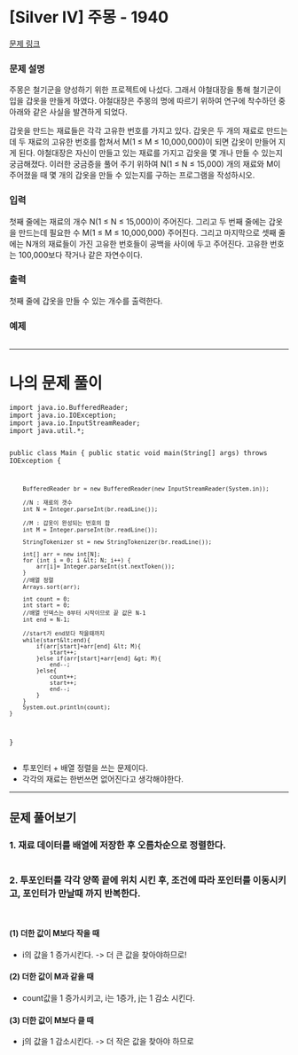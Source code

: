 <h1 id="silver-iv-주몽---1940">[Silver IV] 주몽 - 1940</h1>
<p><a href="https://www.acmicpc.net/problem/1940">문제 링크</a> </p>
<h3 id="문제-설명">문제 설명</h3>
<p>주몽은 철기군을 양성하기 위한 프로젝트에 나섰다. 그래서 야철대장을 통해 철기군이 입을 갑옷을 만들게 하였다. 야철대장은 주몽의 명에 따르기 위하여 연구에 착수하던 중 아래와 같은 사실을 발견하게 되었다.</p>

<p>갑옷을 만드는 재료들은 각각 고유한 번호를 가지고 있다. 갑옷은 두 개의 재료로 만드는데 두 재료의 고유한 번호를 합쳐서 M(1 ≤ M ≤ 10,000,000)이 되면 갑옷이 만들어 지게 된다. 야철대장은 자신이 만들고 있는 재료를 가지고 갑옷을 몇 개나 만들 수 있는지 궁금해졌다. 이러한 궁금증을 풀어 주기 위하여 N(1 ≤ N ≤ 15,000) 개의 재료와 M이 주어졌을 때 몇 개의 갑옷을 만들 수 있는지를 구하는 프로그램을 작성하시오.</p>

<h3 id="입력">입력</h3>
 <p>첫째 줄에는 재료의 개수 N(1 ≤ N ≤ 15,000)이 주어진다. 그리고 두 번째 줄에는 갑옷을 만드는데 필요한 수 M(1 ≤ M ≤ 10,000,000) 주어진다. 그리고 마지막으로 셋째 줄에는 N개의 재료들이 가진 고유한 번호들이 공백을 사이에 두고 주어진다. 고유한 번호는 100,000보다 작거나 같은 자연수이다.</p>

<h3 id="출력">출력</h3>
 <p>첫째 줄에 갑옷을 만들 수 있는 개수를 출력한다.</p>

<h3 id="예제">예제</h3>
<p><img alt="" src="https://velog.velcdn.com/images/dev_ssj/post/6025b4e4-69cf-48fc-b44f-b85f34b500ba/image.png" /></p>
<hr />
<h1 id="나의-문제-풀이">나의 문제 풀이</h1>
<pre><code class="language-java">import java.io.BufferedReader;
import java.io.IOException;
import java.io.InputStreamReader;
import java.util.*;

public class Main {
    public static void main(String[] args) throws IOException {

        BufferedReader br = new BufferedReader(new InputStreamReader(System.in));

        //N : 재료의 갯수
        int N = Integer.parseInt(br.readLine());

        //M : 갑옷이 완성되는 번호의 합
        int M = Integer.parseInt(br.readLine());

        StringTokenizer st = new StringTokenizer(br.readLine());

        int[] arr = new int[N];
        for (int i = 0; i &lt; N; i++) {
            arr[i]= Integer.parseInt(st.nextToken());
        }
        //배열 정렬
        Arrays.sort(arr);

        int count = 0;
        int start = 0;
        //배열 인덱스는 0부터 시작이므로 끝 값은 N-1
        int end = N-1;

        //start가 end보다 작을때까지
        while(start&lt;end){
            if(arr[start]+arr[end] &lt; M){
                start++;
            }else if(arr[start]+arr[end] &gt; M){
                end--;
            }else{
                count++;
                start++;
                end--;
            }
        }
        System.out.println(count);
    }
}</code></pre>
<ul>
<li>투포인터 + 배열 정렬을 쓰는 문제이다.</li>
<li>각각의 재료는 한번쓰면 없어진다고 생각해야한다.</li>
</ul>
<hr />
<h2 id="문제-풀어보기">문제 풀어보기</h2>
<h3 id="1-재료-데이터를-배열에-저장한-후-오름차순으로-정렬한다">1. 재료 데이터를 배열에 저장한 후 오름차순으로 정렬한다.</h3>
<p><img alt="" src="https://velog.velcdn.com/images/dev_ssj/post/3b1b1ab5-2734-4290-a212-c03c0c07c8e6/image.png" /></p>
<h3 id="2-투포인터를-각각-양쪽-끝에-위치-시킨-후-조건에-따라-포인터를-이동시키고-포인터가-만날때-까지-반복한다">2. 투포인터를 각각 양쪽 끝에 위치 시킨 후, 조건에 따라 포인터를 이동시키고, 포인터가 만날때 까지 반복한다.</h3>
<p><img alt="" src="https://velog.velcdn.com/images/dev_ssj/post/d3cf5ee5-4ad7-42ea-9b75-9d1296f55551/image.png" /></p>
<p><img alt="" src="https://velog.velcdn.com/images/dev_ssj/post/e34c174c-51c3-4b29-877f-056bb82ac93b/image.png" /></p>
<h4 id="1-더한-값이-m보다-작을-때">(1) 더한 값이 M보다 작을 때</h4>
<ul>
<li>i의 값을 1 증가시킨다. -&gt; 더 큰 값을 찾아야하므로!</li>
</ul>
<h4 id="2-더한-값이-m과-같을-때">(2) 더한 값이 M과 같을 때</h4>
<ul>
<li>count값을 1 증가시키고, i는 1증가, j는 1 감소 시킨다.</li>
</ul>
<h4 id="3-더한-값이-m보다-클-때">(3) 더한 값이 M보다 클 때</h4>
<ul>
<li>j의 값을 1 감소시킨다. -&gt; 더 작은 값을 찾아야 하므로</li>
</ul>